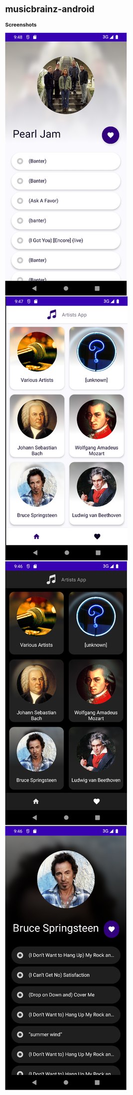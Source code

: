 # musicbrainz-android

### Screenshots
![](https://github.com/medmaadellaoui/musicbrainz-android/blob/master/art/screen1.png?raw=true)
![](https://github.com/medmaadellaoui/musicbrainz-android/blob/master/art/screen2.png?raw=true)
![](https://github.com/medmaadellaoui/musicbrainz-android/blob/master/art/screen3.png?raw=true)
![](https://github.com/medmaadellaoui/musicbrainz-android/blob/master/art/screen4.png?raw=true)

